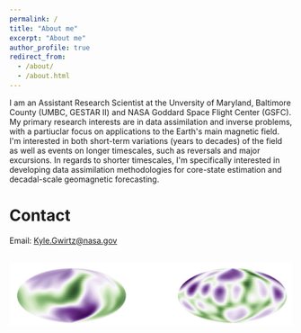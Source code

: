 ```yaml
---
permalink: /
title: "About me"
excerpt: "About me"
author_profile: true
redirect_from: 
  - /about/
  - /about.html
---
```


I am an Assistant Research Scientist at the Unversity of Maryland, Baltimore County (UMBC, GESTAR II) and NASA Goddard Space Flight Center (GSFC). My primary research interests are in data assimilation and inverse problems, with a partiuclar focus on applications to the Earth's main magnetic field. I'm interested in both short-term variations (years to decades) of the field as well as events on longer timescales, such as reversals and major excursions. In regards to shorter timescales, I'm specifically interested in developing data assimilation methodologies for core-state estimation and decadal-scale geomagnetic forecasting.

Contact
======

Email: Kyle.Gwirtz@nasa.gov

<br>
<img src="/files/Sphere.png">
